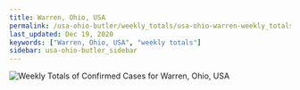 ```yaml
---
title: Warren, Ohio, USA
permalink: /usa-ohio-butler/weekly_totals/usa-ohio-warren-weekly_totals.html
last_updated: Dec 19, 2020
keywords: ["Warren, Ohio, USA", "weekly totals"]
sidebar: usa-ohio-butler_sidebar
---
```


![Weekly Totals of Confirmed Cases for Warren, Ohio, USA](/covid_tracker/images/graphs/usa-ohio-warren-weekly_totals_graph.png)
